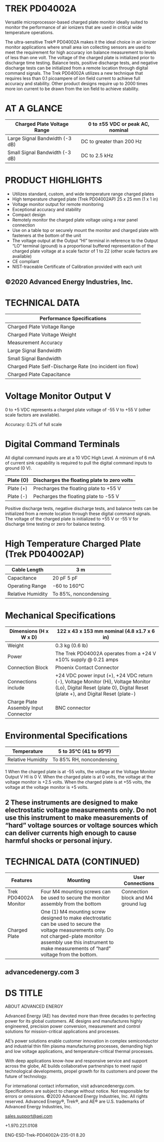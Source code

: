 # TREK PD04002A

Versatile microprocessor-based charged plate monitor ideally suited to monitor the performance of air ionizers that are used in critical wide temperature operations.

The ultra-sensitive Trek® PD04002A makes it the ideal choice in air ionizer monitor applications where small area ion collecting sensors are used to meet the requirement for high accuracy ion balance measurement to levels of less than one volt. The voltage of the charged plate is initialized prior to discharge time testing. Balance tests, positive discharge tests, and negative discharge tests can be initialized from a remote location through digital command signals. The Trek PD04002A utilizes a new technique that requires less than 0.1 picoampere of ion field current to achieve full accuracy and stability. Other product designs require up to 2000 times more ion current to be drawn from the ion field to achieve stability.

# AT A GLANCE

|Charged Plate Voltage Range|0 to ±55 VDC or peak AC, nominal|
|---|---|
|Large Signal Bandwidth (-3 dB)|DC to greater than 200 Hz|
|Small Signal Bandwidth (-3 dB)|DC to 2.5 kHz|

# PRODUCT HIGHLIGHTS

- Utilizes standard, custom, and wide temperature range charged plates
- High temperature charged plate (Trek PD04002AP) 25 x 25 mm (1 x 1 in)
- Voltage monitor output for remote monitoring
- Exceptional accuracy and stability
- Compact design
- Remotely monitor the charged plate voltage using a rear panel connection
- Use on a table top or securely mount the monitor and charged plate with fasteners at the bottom of the unit
- The voltage output at the Output “HI” terminal in reference to the Output “LO” terminal (ground) is a proportional buffered representation of the charged plate voltage at a scale factor of 1 to 22 (other scale factors are available)
- CE compliant
- NIST-traceable Certificate of Calibration provided with each unit

©2020 Advanced Energy Industries, Inc.
---
# TECHNICAL DATA

|Performance Specifications|
|---|
|Charged Plate Voltage Range|0 to ±55 V DC or peak AC, nominal|
|Charged Plate Voltage Weight|0.2% of full scale|
|Measurement Accuracy|
|Large Signal Bandwidth|DC to greater than 200 Hz|
|Small Signal Bandwidth|DC to 2.5 kHz (-3 dB)|
|Charged Plate Self-Discharge Rate (no incident ion flow)|Less than 2 V per minute at 55 V for relative humidity up to 85%|
|Charged Plate Capacitance|20 pF ± 4 pF. (The capacitance is independent of charged plate connecting cable length.)|

# Voltage Monitor Output V

0 to +5 VDC represents a charged plate voltage of -55 V to +55 V (other scale factors are available).

Accuracy: 0.2% of full scale

# Digital Command Terminals

All digital command inputs are at a 10 VDC High Level. A minimum of 6 mA of current sink capability is required to pull the digital command inputs to ground (0 V).

|Plate (O)|Discharges the floating plate to zero volts|
|---|---|
|Plate (+)|Precharges the floating plate to +55 V|
|Plate (-)|Pecharges the floating plate to -55 V|

Positive discharge tests, negative discharge tests, and balance tests can be initialized from a remote location through these digital command signals. The voltage of the charged plate is initialized to +55 V or -55 V for discharge time testing or zero for balance testing.

# High Temperature Charged Plate (Trek PD04002AP)

|Cable Length|3 m|
|---|---|
|Capacitance|20 pF 5 pF|
|Operating Range|-60 to 160°C|
|Relative Humidity|To 85%, noncondensing|

# Mechanical Specifications

|Dimensions (H x W x D)|122 x 43 x 153 mm nominal (4.8 x1.7 x 6 in)|
|---|---|
|Weight|0.3 kg (0.6 lb)|
|Power|The Trek PD04002A operates from a +24 V ±10% supply @ 0.21 amps|
|Connection Block|Phoenix Contact Connector|
|Connections include|+24 VDC power input (+), +24 VDC return (-), Voltage Monitor (Hi), Voltage Monitor (Lo), Digital Reset (plate 0), Digital Reset (plate +), and Digital Reset (plate-)|
|Charge Plate Assembly Input Connector|BNC connector|

# Environmental Specifications

|Temperature|5 to 35°C (41 to 95°F)|
|---|---|
|Relative Humidity|To 85% RH, noncondensing|

1 When the charged plate is at -55 volts, the voltage at the Voltage Monitor Output V HI is 0 V. When the charged plate is at 0 volts, the voltage at the voltage monitor is +2.5 volts. When the charged plate is at +55 volts, the voltage at the voltage monitor is +5 volts.

2 These instruments are designed to make electrostatic voltage measurements only. Do not use this instrument to make measurements of “hard” voltage sources or voltage sources which can deliver currents high enough to cause harmful shocks or personal injury.
---
# TECHNICAL DATA (CONTINUED)

|Features|Mounting|User Connections|
|---|---|---|
|Trek PD04002A Monitor|Four M4 mounting screws can be used to secure the monitor assembly from the bottom|Connection block and M4 ground lug|
|Charged Plate|One (1) M4 mounting screw designed to make electrostatic can be used to secure the voltage measurements only. Do not charged-plate monitor assembly use this instrument to make measurements of “hard” voltage from the bottom.| |

advancedenergy.com 3
---
# DS TITLE

ABOUT ADVANCED ENERGY

Advanced Energy (AE) has devoted more than three decades to perfecting power for its global customers. AE designs and manufactures highly engineered, precision power conversion, measurement and control solutions for mission-critical applications and processes.

AE’s power solutions enable customer innovation in complex semiconductor and industrial thin film plasma manufacturing processes, demanding high and low voltage applications, and temperature-critical thermal processes.

With deep applications know-how and responsive service and support across the globe, AE builds collaborative partnerships to meet rapid technological developments, propel growth for its customers and power the future of technology.

For international contact information, visit advancedenergy.com. Specifications are subject to change without notice. Not responsible for errors or omissions. ©2020 Advanced Energy Industries, Inc. All rights reserved. Advanced Energy®, Trek®, and AE® are U.S. trademarks of Advanced Energy Industries, Inc.

sales.support@aei.com

+1.970.221.0108

ENG-ESD-Trek-PD04002A-235-01 8.20